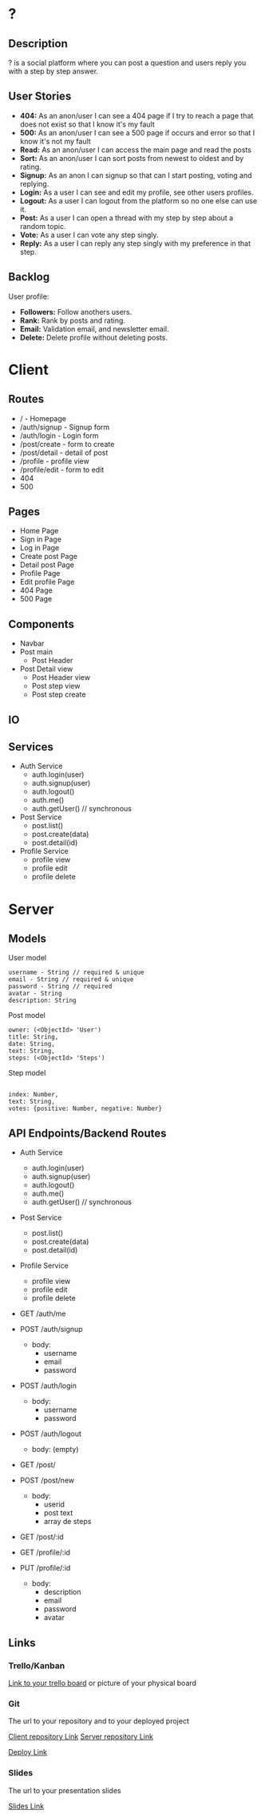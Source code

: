 # ?

## Description

? is a social platform where you can post a question and users reply you with a step by step answer.

## User Stories

- **404:** As an anon/user I can see a 404 page if I try to reach a page that does not exist so that I know it's my fault
- **500:** As an anon/user I can see a 500 page if occurs and error so that I know it's not my fault
- **Read:** As an anon/user I can access the main page and read the posts
- **Sort:** As an anon/user I can sort posts from newest to oldest and by rating.
- **Signup:** As an anon I can signup so that can I start posting, voting and replying.
- **Login:** As a user I can see and edit my profile, see other users profiles.
- **Logout:** As a user I can logout from the platform so no one else can use it.
- **Post:** As a user I can open a thread with my step by step about a random topic.
- **Vote:** As a user I can vote any step singly.
- **Reply:** As a user I can reply any step singly with my preference in that step.

## Backlog

User profile:
- **Followers:** Follow anothers users.
- **Rank:** Rank by posts and rating.
- **Email:** Validation email, and newsletter email.
- **Delete:** Delete profile without deleting posts.

  
# Client

## Routes

- / - Homepage
- /auth/signup - Signup form
- /auth/login - Login form
- /post/create - form to create
- /post/detail - detail of post
- /profile - profile view
- /profile/edit - form to edit
- 404
- 500

## Pages

- Home Page 
- Sign in Page 
- Log in Page 
- Create post Page
- Detail post Page 
- Profile Page
- Edit profile Page
- 404 Page 
- 500 Page

## Components

- Navbar
- Post main
    - Post Header
- Post Detail view
    - Post Header view
    - Post step view
    - Post step create


## IO


## Services

- Auth Service
  - auth.login(user)
  - auth.signup(user)
  - auth.logout()
  - auth.me()
  - auth.getUser() // synchronous
- Post Service
  - post.list()
  - post.create(data)
  - post.detail(id)
- Profile Service
  - profile view
  - profile edit
  - profile delete

# Server

## Models

User model

```
username - String // required & unique
email - String // required & unique
password - String // required
avatar - String
description: String

```

Post model

```
owner: (<ObjectId> 'User')
title: String,
date: String,
text: String,
steps: (<ObjectId> 'Steps')

```

Step model

```

index: Number,
text: String,
votes: {positive: Number, negative: Number}

```

## API Endpoints/Backend Routes

- Auth Service
  - auth.login(user)
  - auth.signup(user)
  - auth.logout()
  - auth.me()
  - auth.getUser() // synchronous
- Post Service
  - post.list()
  - post.create(data)
  - post.detail(id)
- Profile Service
  - profile view
  - profile edit
  - profile delete

- GET /auth/me
- POST /auth/signup
  - body:
    - username
    - email
    - password
- POST /auth/login
  - body:
    - username
    - password
- POST /auth/logout
  - body: (empty)
- GET /post/
- POST /post/new
  - body:
    - userid
    - post text
    - array de steps
- GET /post/:id
- GET /profile/:id
- PUT /profile/:id
  - body:
    - description
    - email
    - password
    - avatar

  

## Links

### Trello/Kanban

[Link to your trello board](https://trello.com) or picture of your physical board

### Git

The url to your repository and to your deployed project

[Client repository Link](http://github.com)
[Server repository Link](http://github.com)

[Deploy Link](http://heroku.com)

### Slides

The url to your presentation slides

[Slides Link](http://slides.com)
